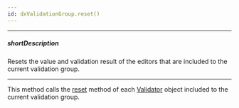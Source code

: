 ```yaml
---
id: dxValidationGroup.reset()
---
```

---
##### shortDescription
Resets the value and validation result of the editors that are included to the current validation group.

---
This method calls the [reset](/Documentation/ApiReference/UI_Widgets/dxValidator/Methods/#reset) method of each [Validator](/api-reference/10%20UI%20Widgets/dxValidator/dxValidator.md '/Documentation/ApiReference/UI_Widgets/dxValidator/') object included to the current validation group.